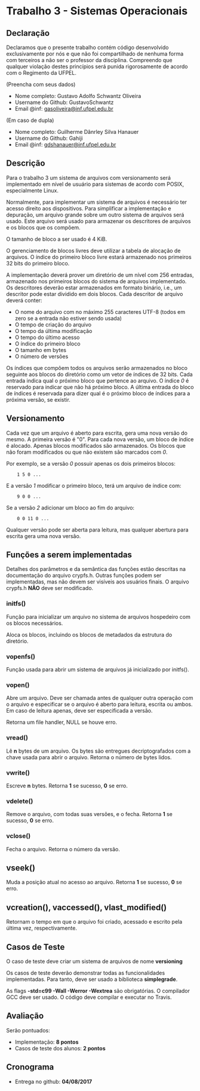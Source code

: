 # Trabalho 3 - Sistemas Operacionais

## Declaração

Declaramos que o presente trabalho contém código desenvolvido exclusivamente por nós e que não foi compartilhado de nenhuma forma com terceiros a não ser o professor da disciplina. Compreendo que qualquer violação destes princípios será punida rigorosamente de acordo com o Regimento da UFPEL.

(Preencha com seus dados)

- Nome completo: Gustavo Adolfo Schwantz Oliveira
- Username do Github: GustavoSchwantz
- Email @inf: gasoliveira@inf.ufpel.edu.br

(Em caso de dupla)
- Nome completo: Guilherme Dânrley Silva Hanauer
- Username do Github: Gahiji
- Email @inf: gdshanauer@inf.ufpel.edu.br

## Descrição

Para o trabalho 3 um sistema de arquivos com versionamento será implementado em nível de usuário para sistemas de acordo com POSIX, especialmente Linux. 

Normalmente, para implementar um sistema de arquivos é necessário ter acesso direito aos dispositivos. Para simplificar a implementação e depuração, um arquivo grande sobre um outro sistema de arquivos será usado. Este arquivo será usado para armazenar os descritores de arquivos e os blocos que os compõem.

O tamanho de bloco a ser usado é 4 KiB.

O gerenciamento de blocos livres deve utilizar a tabela de alocação de arquivos. O índice do primeiro bloco livre estará armazenado nos primeiros 32 bits do primeiro bloco. 

A implementação deverá prover um diretório de um nível com 256 entradas, armazenado nos primeiros blocos do sistema de arquivos implementado. Os descritores deverão estar armazenados em formato binário, i.e., um descritor pode estar dividido em dois blocos. Cada descritor de arquivo deverá conter:

- O nome do arquivo com no máximo 255 caracteres UTF-8 (todos em zero se a entrada não estiver sendo usada)
- O tempo de criação do arquivo
- O tempo da última modificação
- O tempo do último acesso
- O índice do primeiro bloco
- O tamanho em bytes
- O número de versões

Os índices que compõem todos os arquivos serão armazenados no bloco seguinte aos  blocos do diretório como um vetor de índices de 32 bits. Cada entrada indica qual o próximo bloco que pertence ao arquivo. O índice _0_ é reservado para indicar que não há próximo bloco.  A última entrada do bloco de índices é reservada para dizer qual é o próximo bloco de índices para a próxima versão, se existir.

## Versionamento

Cada vez que um arquivo é aberto para escrita, gera uma nova versão do mesmo. A primeira versão é "0". Para cada nova versão, um bloco de índice é alocado. Apenas blocos modificados são armazenados. Os blocos que não foram modificados ou que não existem são marcados com _0_.

Por exemplo, se a versão _0_ possuir apenas os dois primeiros blocos:

        1 5 0 ...

E a versão _1_ modificar o primeiro bloco, terá um arquivo de índice com:

        9 0 0 ...

Se a versão _2_ adicionar um bloco ao fim do arquivo:

        0 0 11 0 ...

Qualquer versão pode ser aberta para leitura, mas qualquer abertura para escrita gera uma nova versão.


## Funções a serem implementadas

Detalhes dos parâmetros e da semântica das funções estão descritas na documentação do arquivo crypfs.h. Outras funções podem ser implementadas, mas não devem ser visíveis aos usuários finais. O arquivo crypfs.h **NÃO** deve ser modificado.

### initfs()

Função para inicializar um arquivo no sistema de arquivos hospedeiro com os blocos necessários.

Aloca os blocos, incluindo os blocos de metadados da estrutura do diretório.

### vopenfs()

Função usada para abrir um sistema de arquivos já inicializado por initfs().


### vopen()

Abre um arquivo. Deve ser chamada antes de qualquer outra operação com o arquivo e especificar se o arquivo é aberto para leitura, escrita ou ambos. Em caso de leitura apenas, deve ser especificada a versão.

Retorna um file handler, NULL se houve erro.

### vread()

Lê **n** bytes de um arquivo. Os bytes são entregues decriptografados com a chave usada para abrir o arquivo. Retorna o número de bytes lidos.

### vwrite()

Escreve **n** bytes. Retorna **1** se sucesso, **0** se erro.

### vdelete()

Remove o arquivo, com todas suas versões, e o fecha.  Retorna **1** se sucesso, **0** se erro.

### vclose()

Fecha o arquivo.  Retorna o número da versão. 

## vseek()

Muda a posição atual no acesso ao arquivo. Retorna **1** se sucesso, **0** se erro.

## vcreation(), vaccessed(), vlast_modified()

Retornam o tempo em que o arquivo foi criado, acessado e escrito pela última vez, respectivamente. 

## Casos de Teste

O caso de teste deve criar um sistema de arquivos de nome **versioning**

Os casos de teste deverão demonstrar todas as funcionalidades implementadas. Para tanto, deve ser usado a biblioteca **simplegrade**.

As flags **-std=c99 -Wall -Werror -Wextrea** são obrigatórias. O compilador GCC deve ser usado. O código deve compilar e executar no Travis.

## Avaliação

Serão pontuados:

- Implementação: **8 pontos**
- Casos de teste dos alunos: **2 pontos**


## Cronograma

- Entrega no github: **04/08/2017**


